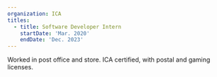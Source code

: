 ```yaml
---
organization: ICA
titles:
  - title: Software Developer Intern
    startDate: 'Mar. 2020'
    endDate: 'Dec. 2023'
---
```


Worked in post office and store. ICA certified, with postal and gaming licenses.
